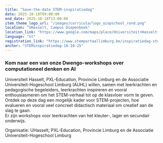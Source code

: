 ```yaml
---
title: "Save-the-date STEM-inspiratiedag"
date: 2025-10-18T09:00:00
end_date: 2025-10-18T13:00:00
item_theme_logo_url: "/images/curricula/logo_aiopschool_rond.png"
location: "UHasselt, Campus Diepenbeek"
location_link: "https://www.google.com/maps/place/Universiteit+Hasselt+-+Campus+Diepenbeek/@50.9252863,5.3922537,17z/data=!3m1!4b1!4m6!3m5!1s0x47c120f84af81d05:0x4e83a54cfe2bcb98!8m2!3d50.9252863!4d5.3922537!16s%2Fg%2F1ttp9fyj?entry=ttu&g_ep=EgoyMDI1MDUwNy4wIKXMDSoASAFQAw%3D%3D"
language: "nl"
registration_link: "https://www.stemportaallimburg.be/inspiratiedag-stem-2023"
anchor: "STEMinspiratiedag-18-10-25"
---
```

### Kom naar een van onze Dwengo-workshops over computationeel denken en AI
Universiteit Hasselt, PXL-Education, Provincie Limburg en de Associatie Universiteit-Hogeschool Limburg (AUHL) willen, 
samen met leerkrachten en pedagogische begeleiders, leerkrachten inspireren en vooral enthousiasmeren om het STEM-verhaal tot op de klasvloer vorm te geven. <br>
Ontdek op deze dag een mogelijk kader voor STEM-projecten, hoe evalueren en vooral veel concreet didactisch materiaal om creatief aan de slag te gaan.<br>
Er zijn workshops voor leerkrachten van het kleuter-, lager en secundair onderwijs.

Organisatie: UHasselt, PXL-Education, Provincie Limburg en de Associatie Universiteit-Hogeschool Limburg

